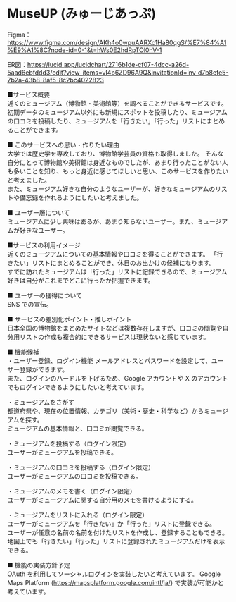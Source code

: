# MuseUP (みゅーじあっぷ)
Figma：https://www.figma.com/design/AKh4o0wpuAARXc1Ha80qgS/%E7%84%A1%E9%A1%8C?node-id=0-1&t=hWs0E2hdRpTOl0hV-1
  
ER図：https://lucid.app/lucidchart/2716b1de-cf07-4dcc-a26d-5aad6ebfddd3/edit?view_items=vI4b6ZD96A9Q&invitationId=inv_d7b8efe5-7b2a-43b8-8af5-8c2bc4022823
  
 
■サービス概要  
近くのミュージアム（博物館・美術館等）を調べることができるサービスです。
初期データのミュージアム以外にも新規にスポットを投稿したり、ミュージアムの口コミを投稿したり、ミュージアムを「行きたい」「行った」リストにまとめることができます。

■ このサービスへの思い・作りたい理由  
大学では歴史学を専攻しており、博物館学芸員の資格も取得しました。
そんな自分にとって博物館や美術館は身近なものでしたが、あまり行ったことがない人も多いことを知り、もっと身近に感じてほしいと思い、このサービスを作りたいと考えました。  
また、ミュージアム好きな自分のようなユーザーが、好きなミュージアムのリストや備忘録を作れるようにしたいと考えました。  

■ ユーザー層について  
ミュージアムに少し興味はあるが、あまり知らないユーザー。また、ミュージアムが好きなユーザー。

■サービスの利用イメージ  
近くのミュージアムについての基本情報や口コミを得ることができます。
「行きたい」リストにまとめることができ、休日のお出かけの候補になります。  
すでに訪れたミュージアムは「行った」リストに記録できるので、ミュージアム好きは自分がこれまでどこに行ったか把握できます。

■ ユーザーの獲得について  
SNS での宣伝。

■ サービスの差別化ポイント・推しポイント  
日本全国の博物館をまとめたサイトなどは複数存在しますが、口コミの閲覧や自分用リストの作成も複合的にできるサービスは現状ないと感じています。

■ 機能候補  
・ユーザー登録、ログイン機能
メールアドレスとパスワードを設定して、ユーザー登録ができます。  
また、ログインのハードルを下げるため、Google アカウントや X のアカウントでもログインできるようにしたいと考えています。
  
・ミュージアムをさがす  
都道府県や、現在の位置情報、カテゴリ（美術・歴史・科学など）からミュージアムを探す。  
ミュージアムの基本情報と、口コミが閲覧できる。  

・ミュージアムを投稿する（ログイン限定）    
ユーザーがミュージアムを投稿できる。  
 
・ミュージアムの口コミを投稿する（ログイン限定）   
ユーザーがミュージアムの口コミを投稿できる。  

・ミュージアムのメモを書く（ログイン限定）   
ユーザーがミュージアムに関する自分用のメモを書けるようにする。

・ミュージアムをリストに入れる（ログイン限定）   
ユーザーがミュージアムを「行きたい」か「行った」リストに登録できる。  
ユーザーが任意の名前の名前を付けたリストを作成し、登録することもできる。  
地図上でも「行きたい」「行った」リストに登録されたミュージアムだけを表示できる。
  
■ 機能の実装方針予定  
OAuth を利用してソーシャルログインを実装したいと考えています。
Google Maps Platform (https://mapsplatform.google.com/intl/ja/) で実装が可能かと考えています。
  
